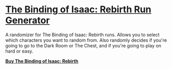 [The Binding of Isaac: Rebirth Run Generator](http://lycaonisawolf.github.io/IsaacRunGenerator/)
=================

A randomizer for The Binding of Isaac: Rebirth runs. Allows you to select which characters you want to random from. Also randomly decides if you're going to go to the Dark Room or The Chest, and if you're going to play on hard or easy. 

**[Buy The Binding of Isaac: Rebirth](http://store.steampowered.com/app/250900/)**
